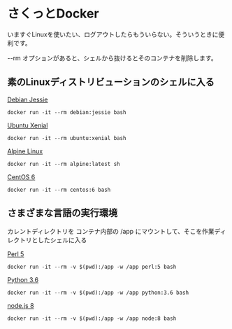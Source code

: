 # さくっとDocker

いますぐLinuxを使いたい、ログアウトしたらもういらない。そういうときに便利です。

--rm オプションがあると、シェルから抜けるとそのコンテナを削除します。

## 素のLinuxディストリビューションのシェルに入る

[Debian Jessie](https://hub.docker.com/_/debian/)

	docker run -it --rm debian:jessie bash

[Ubuntu Xenial](https://hub.docker.com/_/ubuntu/)

	docker run -it --rm ubuntu:xenial bash

[Alpine Linux](https://hub.docker.com/_/alpine/)

	docker run -it --rm alpine:latest sh

[CentOS 6](https://hub.docker.com/_/centos/)

	docker run -it --rm centos:6 bash 

## さまざまな言語の実行環境

カレントディレクトリを コンテナ内部の /app にマウントして、そこを作業ディレクトリとしたシェルに入る

[Perl 5](https://hub.docker.com/_/perl/)

	docker run -it --rm -v $(pwd):/app -w /app perl:5 bash

[Python 3.6](https://hub.docker.com/_/python/)

	docker run -it --rm -v $(pwd):/app -w /app python:3.6 bash

[node.js 8](https://hub.docker.com/_/node/)

	docker run -it --rm -v $(pwd):/app -w /app node:8 bash


